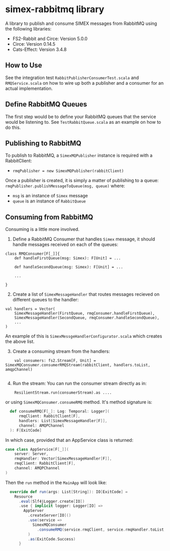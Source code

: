 # simex-rabbitmq library
A library to publish and consume SIMEX messages from RabbitMQ using the following libraries:
* FS2-Rabbit and Circe: Version 5.0.0
* Circe: Version 0.14.5
* Cats-Effect: Version 3.4.8

## How to Use
See the integration test `RabbitPublisherConsumerTest.scala` and `RMQService.scala` on how to wire up both a publisher
and a consumer for an actual implementation.

## Define RabbitMQ Queues
The first step would be to define your RabbitMQ queues that the service would be listening to.
See `TestRabbitQueue.scala` as an example on how to do this.

##  Publishing to RabbitMQ
To publish to RabbitMQ, a `SimexMQPublisher` instance is required with a RabbitClient:
* `rmqPublisher = new SimexMQPublisher(rabbitClient)`

Once a publisher is created, it is simply a matter of publishing to a queue: `rmqPublisher.publishMessageToQueue(msg, queue)`
where:
* `msg` is an instance of `Simex` message
* `queue` is an instance of `RabbitQueue`

## Consuming from RabbitMQ
Consuming is a little more involved.

1. Define a RabbitMQ Consumer that handles `Simex` message, it should handle messages received on each of the queues:

```
class RMQConsumer[F[_]]{ 
    def handleFirstQueue(msg: Simex): F[Unit] = ...

    def handleSecondQueue(msg: Simex): F[Unit] = ...

    ...

}
```
    
2. Create a list of `SimexMessageHandler` that routes messages recieved on different queues to the handler:

```
val handlers = Vector(
    SimexMessageHandler(FirstQueue, rmqConsumer.handleFirstQueue),
    SimexMessageHandler(SecondQueue, rmqConsumer.handleSecondQueue),
    ...
)
```

An example of this is `SimexMessgeHandlerConfigurator.scala` which creates the above list.

3. Create a consuming stream from the handlers:
```
    val consumers: fs2.Stream[F, Unit] = SimexMQConsumer.consumerRMQStream(rabbitClient, handlers.toList, amqpChannel)
    
```

4. Run the stream:
You can run the consumer stream directly as in:

```
    ResilientStream.run(consumerStream).as ....
```
or using `SimexMQConsumer.consumeRMQ` method. It's method signature is:
```scala
  def consumeRMQ[F[_]: Log: Temporal: Logger](
      rmqClient: RabbitClient[F],
      handlers: List[SimexMessageHandler[F]],
      channel: AMQPChannel
  ): F[ExitCode] 
```
In which case, provided that an AppService class is returned:
```scala
case class AppService[F[_]](
    server: Server,
    rmqHandler: Vector[SimexMessageHandler[F]],
    rmqClient: RabbitClient[F],
    channel: AMQPChannel
)
```
Then the `run` method in the `MainApp` will look like:
```scala
  override def run(args: List[String]): IO[ExitCode] =
    Resource
      .eval(Slf4jLogger.create[IO])
      .use { implicit logger: Logger[IO] =>
        AppServer
          .createServer[IO]()
          .use(service =>
            SimexMQConsumer
              .consumeRMQ(service.rmqClient, service.rmqHandler.toList, service.channel)
          )
          .as(ExitCode.Success)
      }
```